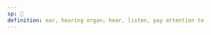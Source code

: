 ```yaml
---
sp: 󱤠
definition: ear, hearing organ; hear, listen, pay attention to
---
```

<!-- kute is about hearing things. it can also be used with a meaning like "to pay attention, to obey" but this meaning only makes sense when paying attention or obeying involves listening. if you want to tell someone to pay attention to something which is purely visual, then "o lukin!" might be a better translation. -->